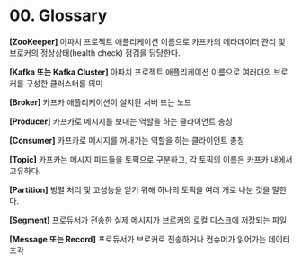 # 00. Glossary

<show-structure for="procedure" />

<procedure title="구성 요소" id="component" style="choices">
    <step id="zookeeper">
        <p>
            <b>[ZooKeeper]</b> 아파치 프로젝트 애플리케이션 이름으로 카프카의 메타데이터 관리 및 브로커의 정상상태(health check) 점검을 담당한다.
        </p>
    </step>
    <step id="kafkaCluster">
        <p>
            <b>[Kafka 또는 Kafka Cluster]</b> 아파치 프로젝트 애플리케이션 이름으로 여러대의 브로커를 구성한 클러스터를 의미
        </p>
    </step>
    <step id="broker">
        <p>
            <b>[Broker]</b> 카프카 애플리케이션이 설치된 서버 또는 노드
        </p>
    </step>
    <step id="producer">
        <p>
            <b>[Producer]</b> 카프카로 메시지를 보내는 역할을 하는 클라이언트 총칭
        </p>
    </step>
    <step id="consumer">
        <p>
            <b>[Consumer]</b> 카프카로 메시지를 꺼내가는 역할을 하는 클라이언트 총칭
        </p>
    </step>
    <step id="topic">
        <p>
            <b>[Topic]</b> 카프카는 메시지 피드들을 토픽으로 구분하고, 각 토픽의 이름은 카프카 내에서 고유하다.
        </p>
    </step>
    <step id="partition">
        <p>
            <b>[Partition]</b> 벙렬 처리 및 고성능을 얻기 위해 하나의 토픽을 여러 개로 나눈 것을 말한다.
        </p>
    </step>
    <step id="segment">
        <p>
            <b>[Segment]</b> 프로듀서가 전송한 실제 메시지가 브로커의 로컬 디스크에 저장되는 파일
        </p>
    </step>
    <step id="message">
        <p>
            <b>[Message 또는 Record]</b> 프로듀서가 브로커로 전송하거나 컨슈머가 읽어가는 데이터 조각
        </p>
    </step>
</procedure>




